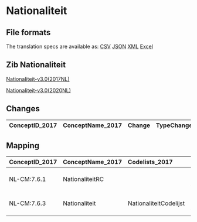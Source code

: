 # Nationaliteit
## File formats

The translation specs are available as: 
[CSV](../csv/Nationaliteit.csv) [JSON](../json/Nationaliteit.json) [XML](../xml/Nationaliteit.xml) [Excel](../excel/Nationaliteit.xlsx)



## Zib Nationaliteit

[Nationaliteit-v3.0(2017NL)](https://zibs.nl/wiki/Nationaliteit-v3.0(2017NL))

[Nationaliteit-v3.0(2020NL)](https://zibs.nl/wiki/Nationaliteit-v3.0(2020NL))









## Changes

| ConceptID_2017   | ConceptName_2017   | Change   | TypeChange   | Impact_heen   | TRANSLATIE_spec_heen   | Impact_terug   | TRANSLATIE_spec_terug   | Omschrijving   |
|------------------|--------------------|----------|--------------|---------------|------------------------|----------------|-------------------------|----------------|

## Mapping

| ConceptID_2017   | ConceptName_2017   | Codelists_2017         | Change                  | ConceptID_2020   | ConceptName_2020   | Codelists_2020         | Bits   | Omschrijving   | TypeChange   | Impact_heen   | TRANSLATIE_spec_heen   | Impact_terug   | TRANSLATIE_spec_terug   |
|:-----------------|:-------------------|:-----------------------|:------------------------|:-----------------|:-------------------|:-----------------------|:-------|:---------------|:-------------|:--------------|:-----------------------|:---------------|:------------------------|
| NL-CM:7.6.1      | NationaliteitRC    |                        | groen: geen wijzigingen | NL-CM:7.6.1      | NationaliteitRC    |                        |        |                |              |               |                        |                |                         |
| NL-CM:7.6.3      | Nationaliteit      | NationaliteitCodelijst | groen: geen wijzigingen | NL-CM:7.6.3      | Nationaliteit      | NationaliteitCodelijst |        |                |              |               |                        |                |                         |

